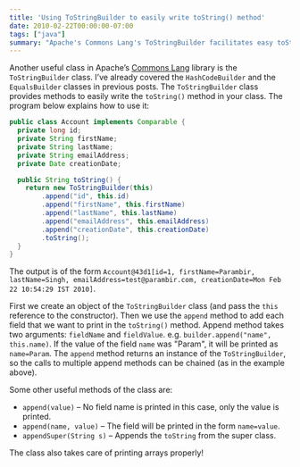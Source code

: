 ```yaml
---
title: 'Using ToStringBuilder to easily write toString() method'
date: 2010-02-22T00:00:00-07:00
tags: ["java"]
summary: "Apache's Commons Lang's ToStringBuilder facilitates easy toString() method creation."
---
```


Another useful class in Apache’s [Commons Lang](http://commons.apache.org/lang/) library is the `ToStringBuilder` class. I’ve already covered the `HashCodeBuilder` and the `EqualsBuilder` classes in previous posts. The `ToStringBuilder` class provides methods to easily write the `toString()` method in your class. The program below explains how to use it:

```java
public class Account implements Comparable {
  private long id;
  private String firstName;
  private String lastName;
  private String emailAddress;
  private Date creationDate;

  public String toString() {
    return new ToStringBuilder(this)
        .append("id", this.id)
        .append("firstName", this.firstName)
        .append("lastName", this.lastName)
        .append("emailAddress", this.emailAddress)
        .append("creationDate", this.creationDate)
        .toString();
  }
}
```

The output is of the form `Account@43d1[id=1, firstName=Parambir, lastName=Singh, emailAddress=test@parambir.com, creationDate=Mon Feb 22 10:54:29 IST 2010]`.

First we create an object of the `ToStringBuilder` class (and pass the `this` reference to the constructor). Then we use the `append` method to add each field that we want to print in the `toString()` method. Append method takes two arguments: `fieldName` and `fieldValue`. e.g. `builder.append("name", this.name)`. If the value of the field `name` was "Param", it will be printed as `name=Param`. The `append` method returns an instance of the `ToStringBuilder`, so the calls to multiple append methods can be chained (as in the example above).

Some other useful methods of the class are:

- `append(value)` – No field name is printed in this case, only the value is printed.
- `append(name, value)` – The field will be printed in the form `name=value`.
- `appendSuper(String s)` – Appends the `toString` from the super class.

The class also takes care of printing arrays properly!
